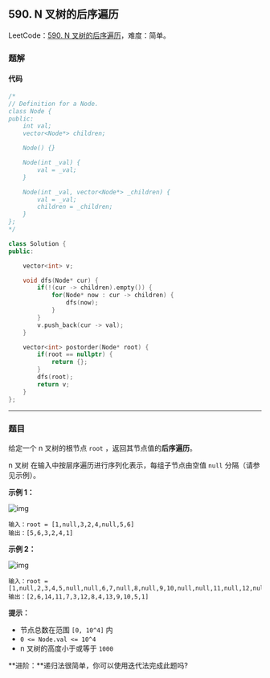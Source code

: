 ## 590. N 叉树的后序遍历

LeetCode：[590. N 叉树的后序遍历](https://leetcode.cn/problems/n-ary-tree-postorder-traversal/)，难度：简单。

### 题解

#### 代码

```c++
/*
// Definition for a Node.
class Node {
public:
    int val;
    vector<Node*> children;

    Node() {}

    Node(int _val) {
        val = _val;
    }

    Node(int _val, vector<Node*> _children) {
        val = _val;
        children = _children;
    }
};
*/

class Solution {
public:

    vector<int> v;

    void dfs(Node* cur) {
        if(!(cur -> children).empty()) {
            for(Node* now : cur -> children) {
                dfs(now);
            }
        }
        v.push_back(cur -> val);
    }

    vector<int> postorder(Node* root) {
        if(root == nullptr) {
            return {};
        }
        dfs(root);
        return v;
    }
};
```



---



### 题目

给定一个 n 叉树的根节点 `root` ，返回其节点值的**后序遍历**。

n 叉树 在输入中按层序遍历进行序列化表示，每组子节点由空值 `null` 分隔（请参见示例）。

 

**示例 1：**

![img](https://gitee.com/xwl66/leetcode/raw/master/image/590-narytreeexample.png)

```
输入：root = [1,null,3,2,4,null,5,6]
输出：[5,6,3,2,4,1]
```

**示例 2：**

![img](https://gitee.com/xwl66/leetcode/raw/master/image/590-sample_4_964.png)

```
输入：root = [1,null,2,3,4,5,null,null,6,7,null,8,null,9,10,null,null,11,null,12,null,13,null,null,14]
输出：[2,6,14,11,7,3,12,8,4,13,9,10,5,1]
```

 

**提示：**

- 节点总数在范围 `[0, 10^4]` 内
- `0 <= Node.val <= 10^4`
- n 叉树的高度小于或等于 `1000`

 

**进阶：**递归法很简单，你可以使用迭代法完成此题吗?


